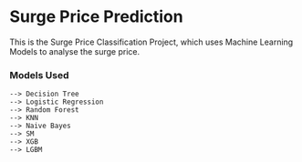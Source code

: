 # Surge Price Prediction

This is the Surge Price Classification Project, which uses Machine Learning Models to analyse the surge price.

### Models Used

    --> Decision Tree
    --> Logistic Regression
    --> Random Forest
    --> KNN
    --> Naive Bayes
    --> SM
    --> XGB
    --> LGBM
